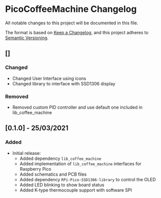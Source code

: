 # PicoCoffeeMachine Changelog
All notable changes to this project will be documented in this file.

The format is based on [Keep a Changelog](https://keepachangelog.com/en/1.0.0/),
and this project adheres to [Semantic Versioning](https://semver.org/spec/v2.0.0.html).

## []
### Changed
- Changed User Interface using icons
- Changed library to interface with SSD1306 display

### Removed
- Removed custom PID controller and use default one included in lib_coffee_machine

## [0.1.0] - 25/03/2021
### Added
- Initial release:
  - Added dependency `lib_coffee_machine`
  - Added implementation of `lib_coffee_machine` interfaces for Raspberry Pico
  - Added schematics and PCB files
  - Added dependency `RPi-Pico-SSD1306-library` to control the OLED
  - Added LED blinking to show board status
  - Added K-type thermocouple support with software SPI
